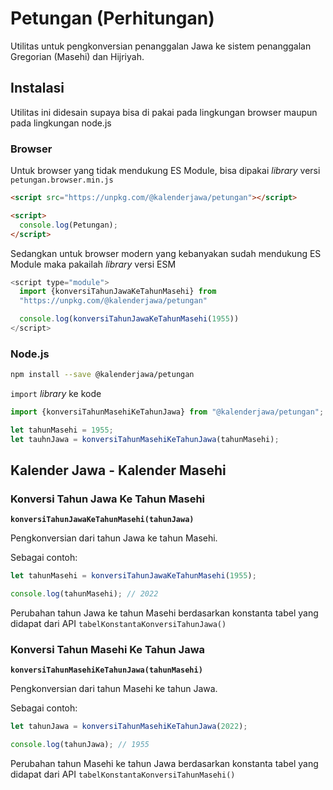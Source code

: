 # Petungan (Perhitungan)

Utilitas untuk pengkonversian penanggalan Jawa ke sistem penanggalan Gregorian (Masehi) dan Hijriyah.

## Instalasi

Utilitas ini didesain supaya bisa di pakai pada lingkungan browser maupun pada lingkungan node.js

### Browser

Untuk browser yang tidak mendukung ES Module, bisa dipakai _library_ versi `petungan.browser.min.js`

```html
<script src="https://unpkg.com/@kalenderjawa/petungan"></script>

<script>
  console.log(Petungan);
</script>
```

Sedangkan untuk browser modern yang kebanyakan sudah mendukung ES Module maka pakailah _library_ versi ESM

```javascript
<script type="module">
  import {konversiTahunJawaKeTahunMasehi} from
  "https://unpkg.com/@kalenderjawa/petungan"

  console.log(konversiTahunJawaKeTahunMasehi(1955))
</script>
```

### Node.js

```bash
npm install --save @kalenderjawa/petungan
```

`import` *library* ke kode

```javascript
import {konversiTahunMasehiKeTahunJawa} from "@kalenderjawa/petungan";

let tahunMasehi = 1955;
let tauhnJawa = konversiTahunMasehiKeTahunJawa(tahunMasehi);
```

## Kalender Jawa - Kalender Masehi

### Konversi Tahun Jawa Ke Tahun Masehi

**`konversiTahunJawaKeTahunMasehi(tahunJawa)`**

Pengkonversian dari tahun Jawa ke tahun Masehi.

Sebagai contoh:

```javascript
let tahunMasehi = konversiTahunJawaKeTahunMasehi(1955);

console.log(tahunMasehi); // 2022
```

Perubahan tahun Jawa ke tahun Masehi berdasarkan konstanta tabel yang didapat dari API `tabelKonstantaKonversiTahunJawa()`

### Konversi Tahun Masehi Ke Tahun Jawa

**`konversiTahunMasehiKeTahunJawa(tahunMasehi)`**

Pengkonversian dari tahun Masehi ke tahun Jawa.

Sebagai contoh:

```javascript
let tahunJawa = konversiTahunMasehiKeTahunJawa(2022);

console.log(tahunJawa); // 1955
```

Perubahan tahun Masehi ke tahun Jawa berdasarkan konstanta tabel yang didapat dari API `tabelKonstantaKonversiTahunMasehi()`
